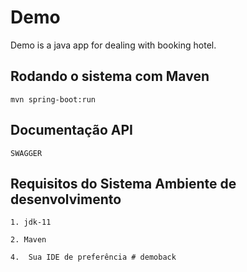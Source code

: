 # Demo

Demo is a java app for dealing with booking hotel.

Rodando o sistema com Maven
-------------------
		
	mvn spring-boot:run

Documentação API
---------------------------------
	SWAGGER


Requisitos do Sistema Ambiente de desenvolvimento 
-------------------

	1. jdk-11
	 
	2. Maven
	
	4. 	Sua IDE de preferência # demoback
